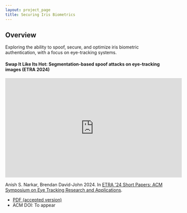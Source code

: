 ```yaml
---
layout: project_page
title: Securing Iris Biometrics
---
```


## Overview

Exploring the ability to spoof, secure, and optimize iris biometric authentication, with a focus on eye-tracking systems.

#### Swap It Like Its Hot: Segmentation-based spoof attacks on eye-tracking images (ETRA 2024)

<iframe width="560" height="315" src="https://www.youtube.com/embed/hMgVHMitnvA?si=iasNRHH2zy3LtCXs" title="YouTube video player" frameborder="0" allow="accelerometer; autoplay; clipboard-write; encrypted-media; gyroscope; picture-in-picture; web-share" referrerpolicy="strict-origin-when-cross-origin" allowfullscreen></iframe>

Anish S. Narkar, Brendan David-John 2024. In [ETRA '24 Short Papers: ACM Symposium on Eye Tracking Research and Applications](https://etra.acm.org/2024/).

 - [PDF (accepted version)](https://arxiv.org/pdf/2404.13827)
 - ACM DOI: To appear